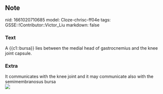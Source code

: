 ## Note
nid: 1661020710685
model: Cloze-chrisc-ff04e
tags: GSSE::!Contributor::Victor_Liu
markdown: false

### Text
A {{c1::bursa}} lies between the medial head of gastrocnemius and the knee joint capsule.

### Extra
<div>
  It communicates with the knee joint and it may communicate also
  with the semimembranosus bursa
</div><img src=
"paste-416025a287c66194cdb95199a11e934c7a16b39b.jpg">
